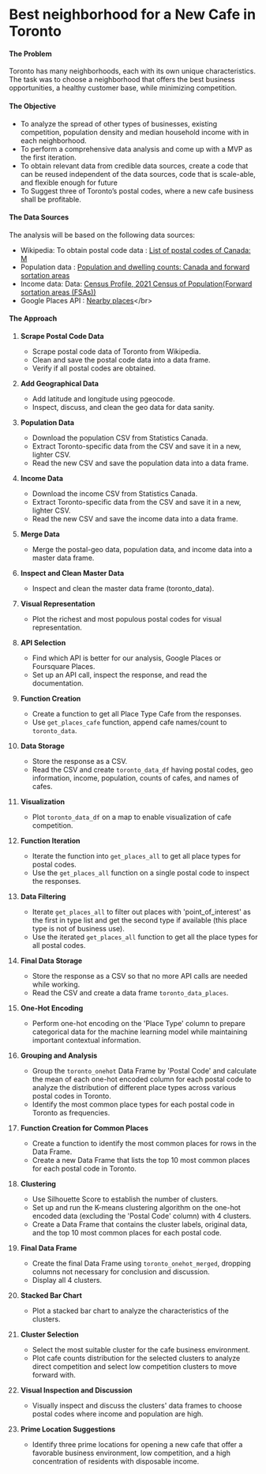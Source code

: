 # Best neighborhood for a New Cafe in Toronto
#### The Problem
Toronto has many neighborhoods, each with its own unique characteristics. The task was to  choose a neighborhood that offers the best business opportunities, a healthy customer base, while minimizing competition.
#### The Objective
- To analyze the spread of other types of businesses, existing competition, population density and median household income with in each neighborhood.
- To perform a comprehensive data analysis and come up with a MVP as the first iteration.
- To obtain relevant data from credible data sources, create a code that can be reused independent of the data sources, code that is scale-able, and flexible enough for future
- To Suggest three of Toronto’s postal codes, where a new cafe business shall be profitable.
#### The Data Sources
The analysis will be based on the following data sources:</br>
   - Wikipedia: To obtain postal code data : [List of postal codes of Canada: M](https://en.wikipedia.org/wiki/List_of_postal_codes_of_Canada:_M)</br>
   - Population data : [Population and dwelling counts: Canada and forward sortation areas](https://www150.statcan.gc.ca/t1/tbl1/en/tv.action?pid=9810001901)</br>
   - Income data: Data: [Census Profile, 2021 Census of Population(Forward sortation areas (FSAs))](https://www12.statcan.gc.ca/census-recensement/2021/dp-pd/prof/details/download-telecharger.cfm?Lang=E)</br>
   - Google Places API : [Nearby places](https://developers.google.com/maps/documentation/places/web-service/supported_types?_gl=1*gb02v5*_up*MQ..*_ga*MTY4MjAzNTA0MS4xNzMzNjg2NTMz*_ga_NRWSTWS78N*MTczMzY4NjUzMi4xLjEuMTczMzY4Nzk5Ni4wLjAuMA..)</br>
#### The Approach
1. **Scrape Postal Code Data**
   - Scrape postal code data of Toronto from Wikipedia.
   - Clean and save the postal code data into a data frame.
   - Verify if all postal codes are obtained.

2. **Add Geographical Data**
   - Add latitude and longitude using pgeocode.
   - Inspect, discuss, and clean the geo data for data sanity.

3. **Population Data**
   - Download the population CSV from Statistics Canada.
   - Extract Toronto-specific data from the CSV and save it in a new, lighter CSV.
   - Read the new CSV and save the population data into a data frame.

4. **Income Data**
   - Download the income CSV from Statistics Canada.
   - Extract Toronto-specific data from the CSV and save it in a new, lighter CSV.
   - Read the new CSV and save the income data into a data frame.

5. **Merge Data**
   - Merge the postal-geo data, population data, and income data into a master data frame.

6. **Inspect and Clean Master Data**
   - Inspect and clean the master data frame (toronto_data).

7. **Visual Representation**
   - Plot the richest and most populous postal codes for visual representation.

8. **API Selection**
   - Find which API is better for our analysis, Google Places or Foursquare Places.
   - Set up an API call, inspect the response, and read the documentation.

9. **Function Creation**
   - Create a function to get all Place Type Cafe from the responses.
   - Use `get_places_cafe` function, append cafe names/count to `toronto_data`.

10. **Data Storage**
    - Store the response as a CSV.
    - Read the CSV and create `toronto_data_df` having postal codes, geo information, income, population, counts of cafes, and names of cafes.

11. **Visualization**
    - Plot `toronto_data_df` on a map to enable visualization of cafe competition.

12. **Function Iteration**
    - Iterate the function into `get_places_all` to get all place types for postal codes.
    - Use the `get_places_all` function on a single postal code to inspect the responses.

13. **Data Filtering**
    - Iterate `get_places_all` to filter out places with 'point_of_interest' as the first in type list and get the second type if available (this place type is not of business use).
    - Use the iterated `get_places_all` function to get all the place types for all postal codes.

14. **Final Data Storage**
    - Store the response as a CSV so that no more API calls are needed while working.
    - Read the CSV and create a data frame `toronto_data_places`.

15. **One-Hot Encoding**
    - Perform one-hot encoding on the 'Place Type' column to prepare categorical data for the machine learning model while maintaining important contextual information.

16. **Grouping and Analysis**
    - Group the `toronto_onehot` Data Frame by 'Postal Code' and calculate the mean of each one-hot encoded column for each postal code to analyze the distribution of different place types across various postal codes in Toronto.
    - Identify the most common place types for each postal code in Toronto as frequencies.

17. **Function Creation for Common Places**
    - Create a function to identify the most common places for rows in the Data Frame.
    - Create a new Data Frame that lists the top 10 most common places for each postal code in Toronto.

18. **Clustering**
    - Use Silhouette Score to establish the number of clusters.
    - Set up and run the K-means clustering algorithm on the one-hot encoded data (excluding the 'Postal Code' column) with 4 clusters.
    - Create a Data Frame that contains the cluster labels, original data, and the top 10 most common places for each postal code.

19. **Final Data Frame**
    - Create the final Data Frame using `toronto_onehot_merged`, dropping columns not necessary for conclusion and discussion.
    - Display all 4 clusters.

20. **Stacked Bar Chart**
    - Plot a stacked bar chart to analyze the characteristics of the clusters.

21. **Cluster Selection**
    - Select the most suitable cluster for the cafe business environment.
    - Plot cafe counts distribution for the selected clusters to analyze direct competition and select low competition clusters to move forward with.

22. **Visual Inspection and Discussion**
    - Visually inspect and discuss the clusters' data frames to choose postal codes where income and population are high.

23. **Prime Location Suggestions**
    - Identify three prime locations for opening a new cafe that offer a favorable business environment, low competition, and a high concentration of residents with disposable income.
